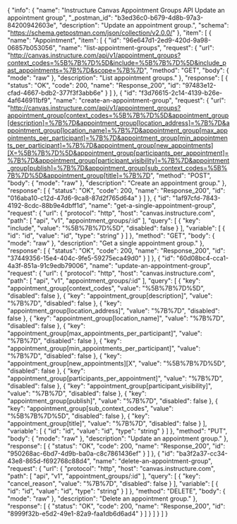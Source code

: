 {
  "info": {
    "name": "Instructure Canvas Appointment Groups API Update an appointment group",
    "_postman_id": "b3ed36c0-b679-4d8b-97a3-84200942603e",
    "description": "Update an appointment group.",
    "schema": "https://schema.getpostman.com/json/collection/v2.0.0/"
  },
  "item": [
    {
      "name": "Appointment",
      "item": [
        {
          "id": "96e647d1-2ed9-420d-9a98-06857b053056",
          "name": "list-appointment-groups",
          "request": {
            "url": "http://canvas.instructure.com/api/v1/appointment_groups?context_codes=%5B%7B%7D%5D&include=%5B%7B%7D%5D&include_past_appointments=%7B%7D&scope=%7B%7D",
            "method": "GET",
            "body": {
              "mode": "raw"
            },
            "description": "List appointment groups."
          },
          "response": [
            {
              "status": "OK",
              "code": 200,
              "name": "Response_200",
              "id": "97483e12-cfad-4667-bdb2-377f3f3abb6e"
            }
          ]
        },
        {
          "id": "f3d76615-2c14-4139-b26e-4af646911bf9",
          "name": "create-an-appointment-group",
          "request": {
            "url": "http://canvas.instructure.com/api/v1/appointment_groups?appointment_group[context_codes=%5B%7B%7D%5D&appointment_group[description]=%7B%7D&appointment_group[location_address]=%7B%7D&appointment_group[location_name]=%7B%7D&appointment_group[max_appointments_per_participant]=%7B%7D&appointment_group[min_appointments_per_participant]=%7B%7D&appointment_group[new_appointments][X=%5B%7B%7D%5D&appointment_group[participants_per_appointment]=%7B%7D&appointment_group[participant_visibility]=%7B%7D&appointment_group[publish]=%7B%7D&appointment_group[sub_context_codes=%5B%7B%7D%5D&appointment_group[title]=%7B%7D",
            "method": "POST",
            "body": {
              "mode": "raw"
            },
            "description": "Create an appointment group."
          },
          "response": [
            {
              "status": "OK",
              "code": 200,
              "name": "Response_200",
              "id": "016aba10-c12d-47d6-9ca8-87d2f765d64a"
            }
          ]
        },
        {
          "id": "1af97cfd-7843-4192-8cdc-88b9e4dbff1d",
          "name": "get-a-single-appointment-group",
          "request": {
            "url": {
              "protocol": "http",
              "host": "canvas.instructure.com",
              "path": [
                "api",
                "v1",
                "appointment_groups/:id"
              ],
              "query": [
                {
                  "key": "include",
                  "value": "%5B%7B%7D%5D",
                  "disabled": false
                }
              ],
              "variable": [
                {
                  "id": "id",
                  "value": "id",
                  "type": "string"
                }
              ]
            },
            "method": "GET",
            "body": {
              "mode": "raw"
            },
            "description": "Get a single appointment group."
          },
          "response": [
            {
              "status": "OK",
              "code": 200,
              "name": "Response_200",
              "id": "37449356-15e4-404c-9fe5-59275eca49d0"
            }
          ]
        },
        {
          "id": "60d08bc4-cca1-4a3f-851a-91c9edb79006",
          "name": "update-an-appointment-group",
          "request": {
            "url": {
              "protocol": "http",
              "host": "canvas.instructure.com",
              "path": [
                "api",
                "v1",
                "appointment_groups/:id"
              ],
              "query": [
                {
                  "key": "appointment_group[context_codes",
                  "value": "%5B%7B%7D%5D",
                  "disabled": false
                },
                {
                  "key": "appointment_group[description]",
                  "value": "%7B%7D",
                  "disabled": false
                },
                {
                  "key": "appointment_group[location_address]",
                  "value": "%7B%7D",
                  "disabled": false
                },
                {
                  "key": "appointment_group[location_name]",
                  "value": "%7B%7D",
                  "disabled": false
                },
                {
                  "key": "appointment_group[max_appointments_per_participant]",
                  "value": "%7B%7D",
                  "disabled": false
                },
                {
                  "key": "appointment_group[min_appointments_per_participant]",
                  "value": "%7B%7D",
                  "disabled": false
                },
                {
                  "key": "appointment_group[new_appointments][X",
                  "value": "%5B%7B%7D%5D",
                  "disabled": false
                },
                {
                  "key": "appointment_group[participants_per_appointment]",
                  "value": "%7B%7D",
                  "disabled": false
                },
                {
                  "key": "appointment_group[participant_visibility]",
                  "value": "%7B%7D",
                  "disabled": false
                },
                {
                  "key": "appointment_group[publish]",
                  "value": "%7B%7D",
                  "disabled": false
                },
                {
                  "key": "appointment_group[sub_context_codes",
                  "value": "%5B%7B%7D%5D",
                  "disabled": false
                },
                {
                  "key": "appointment_group[title]",
                  "value": "%7B%7D",
                  "disabled": false
                }
              ],
              "variable": [
                {
                  "id": "id",
                  "value": "id",
                  "type": "string"
                }
              ]
            },
            "method": "PUT",
            "body": {
              "mode": "raw"
            },
            "description": "Update an appointment group."
          },
          "response": [
            {
              "status": "OK",
              "code": 200,
              "name": "Response_200",
              "id": "950268ac-6bd7-4d9b-ba0a-c8c7861436ef"
            }
          ]
        },
        {
          "id": "ba3f2a37-cc34-43e8-865d-f692768c88d4",
          "name": "delete-an-appointment-group",
          "request": {
            "url": {
              "protocol": "http",
              "host": "canvas.instructure.com",
              "path": [
                "api",
                "v1",
                "appointment_groups/:id"
              ],
              "query": [
                {
                  "key": "cancel_reason",
                  "value": "%7B%7D",
                  "disabled": false
                }
              ],
              "variable": [
                {
                  "id": "id",
                  "value": "id",
                  "type": "string"
                }
              ]
            },
            "method": "DELETE",
            "body": {
              "mode": "raw"
            },
            "description": "Delete an appointment group."
          },
          "response": [
            {
              "status": "OK",
              "code": 200,
              "name": "Response_200",
              "id": "8999f32b-e5d2-49e1-82a9-faa1db6d6ad4"
            }
          ]
        }
      ]
    }
  ]
}